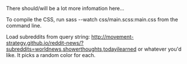 There should/will be a lot more infomation here...

To compile the CSS, run sass --watch css/main.scss:main.css from the command line.

Load subreddits from query string:
http://movement-strategy.github.io/reddit-news/?subreddits=worldnews,showerthoughts,todayilearned or whatever you'd like. It picks a random color for each.